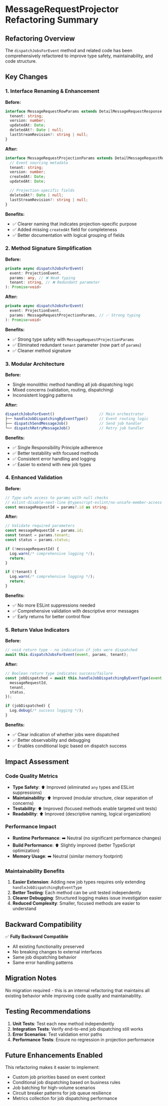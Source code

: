 # MessageRequestProjector Refactoring Summary

## Refactoring Overview

The `dispatchJobsForEvent` method and related code has been comprehensively refactored to improve type safety, maintainability, and code structure.

## Key Changes

### 1. Interface Renaming & Enhancement

**Before:**

```typescript
interface MessageRequestRowParams extends DetailMessageRequestResponse {
  tenant: string;
  version: number;
  updatedAt: Date;
  deletedAt?: Date | null;
  lastStreamRevision?: string | null;
}
```

**After:**

```typescript
interface MessageRequestProjectionParams extends DetailMessageRequestResponse {
  // Event sourcing metadata
  tenant: string;
  version: number;
  createdAt: Date;
  updatedAt: Date;

  // Projection-specific fields
  deletedAt?: Date | null;
  lastStreamRevision?: string | null;
}
```

**Benefits:**

- ✅ Clearer naming that indicates projection-specific purpose
- ✅ Added missing `createdAt` field for completeness
- ✅ Better documentation with logical grouping of fields

### 2. Method Signature Simplification

**Before:**

```typescript
private async dispatchJobsForEvent(
  event: ProjectionEvent,
  params: any, // ❌ Weak typing
  tenant: string, // ❌ Redundant parameter
): Promise<void>
```

**After:**

```typescript
private async dispatchJobsForEvent(
  event: ProjectionEvent,
  params: MessageRequestProjectionParams, // ✅ Strong typing
): Promise<void>
```

**Benefits:**

- ✅ Strong type safety with `MessageRequestProjectionParams`
- ✅ Eliminated redundant `tenant` parameter (now part of `params`)
- ✅ Cleaner method signature

### 3. Modular Architecture

**Before:**

- Single monolithic method handling all job dispatching logic
- Mixed concerns (validation, routing, dispatching)
- Inconsistent logging patterns

**After:**

```typescript
dispatchJobsForEvent()                    // Main orchestrator
├── handleJobDispatchingByEventType()     // Event routing logic
├── dispatchSendMessageJob()              // Send job handler
└── dispatchRetryMessageJob()             // Retry job handler
```

**Benefits:**

- ✅ Single Responsibility Principle adherence
- ✅ Better testability with focused methods
- ✅ Consistent error handling and logging
- ✅ Easier to extend with new job types

### 4. Enhanced Validation

**Before:**

```typescript
// Type-safe access to params with null checks
// eslint-disable-next-line @typescript-eslint/no-unsafe-member-access
const messageRequestId = params?.id as string;
```

**After:**

```typescript
// Validate required parameters
const messageRequestId = params.id;
const tenant = params.tenant;
const status = params.status;

if (!messageRequestId) {
  Log.warn(/* comprehensive logging */);
  return;
}

if (!tenant) {
  Log.warn(/* comprehensive logging */);
  return;
}
```

**Benefits:**

- ✅ No more ESLint suppressions needed
- ✅ Comprehensive validation with descriptive error messages
- ✅ Early returns for better control flow

### 5. Return Value Indicators

**Before:**

```typescript
// void return type - no indication if jobs were dispatched
await this.dispatchJobsForEvent(event, params, tenant);
```

**After:**

```typescript
// Boolean return type indicates success/failure
const jobDispatched = await this.handleJobDispatchingByEventType(event.type, {
  messageRequestId,
  tenant,
  status,
});

if (jobDispatched) {
  Log.debug(/* success logging */);
}
```

**Benefits:**

- ✅ Clear indication of whether jobs were dispatched
- ✅ Better observability and debugging
- ✅ Enables conditional logic based on dispatch success

## Impact Assessment

### Code Quality Metrics

- **Type Safety**: ⬆️ Improved (eliminated `any` types and ESLint suppressions)
- **Maintainability**: ⬆️ Improved (modular structure, clear separation of concerns)
- **Testability**: ⬆️ Improved (focused methods enable targeted unit tests)
- **Readability**: ⬆️ Improved (descriptive naming, logical organization)

### Performance Impact

- **Runtime Performance**: ➡️ Neutral (no significant performance changes)
- **Build Performance**: ⬆️ Slightly improved (better TypeScript optimization)
- **Memory Usage**: ➡️ Neutral (similar memory footprint)

### Maintainability Benefits

1. **Easier Extension**: Adding new job types requires only extending `handleJobDispatchingByEventType`
2. **Better Testing**: Each method can be unit tested independently
3. **Clearer Debugging**: Structured logging makes issue investigation easier
4. **Reduced Complexity**: Smaller, focused methods are easier to understand

## Backward Compatibility

✅ **Fully Backward Compatible**

- All existing functionality preserved
- No breaking changes to external interfaces
- Same job dispatching behavior
- Same error handling patterns

## Migration Notes

No migration required - this is an internal refactoring that maintains all existing behavior while improving code quality and maintainability.

## Testing Recommendations

1. **Unit Tests**: Test each new method independently
2. **Integration Tests**: Verify end-to-end job dispatching still works
3. **Error Scenarios**: Test validation error paths
4. **Performance Tests**: Ensure no regression in projection performance

## Future Enhancements Enabled

This refactoring makes it easier to implement:

- Custom job priorities based on event context
- Conditional job dispatching based on business rules
- Job batching for high-volume scenarios
- Circuit breaker patterns for job queue resilience
- Metrics collection for job dispatching performance
